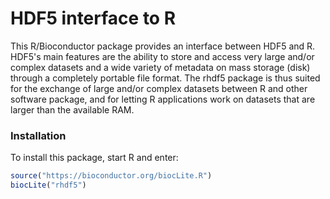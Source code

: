 HDF5 interface to R
========================

This R/Bioconductor package provides an interface between HDF5 and R. HDF5's main features are the ability to store and access very large and/or complex datasets and a wide variety of metadata on mass storage (disk) through a completely portable file format. The rhdf5 package is thus suited for the exchange of large and/or complex datasets between R and other software package, and for letting R applications work on datasets that are larger than the available RAM.

### Installation

To install this package, start R and enter:

```r
source("https://bioconductor.org/biocLite.R")
biocLite("rhdf5")
```
